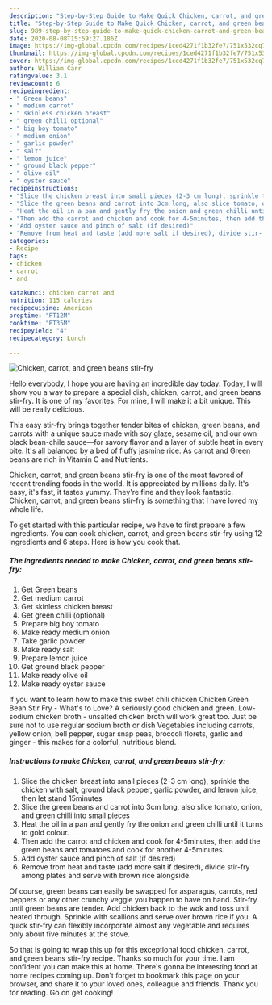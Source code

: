 ```yaml
---
description: "Step-by-Step Guide to Make Quick Chicken, carrot, and green beans stir-fry"
title: "Step-by-Step Guide to Make Quick Chicken, carrot, and green beans stir-fry"
slug: 989-step-by-step-guide-to-make-quick-chicken-carrot-and-green-beans-stir-fry
date: 2020-08-08T15:59:27.186Z
image: https://img-global.cpcdn.com/recipes/1ced4271f1b32fe7/751x532cq70/chicken-carrot-and-green-beans-stir-fry-recipe-main-photo.jpg
thumbnail: https://img-global.cpcdn.com/recipes/1ced4271f1b32fe7/751x532cq70/chicken-carrot-and-green-beans-stir-fry-recipe-main-photo.jpg
cover: https://img-global.cpcdn.com/recipes/1ced4271f1b32fe7/751x532cq70/chicken-carrot-and-green-beans-stir-fry-recipe-main-photo.jpg
author: William Carr
ratingvalue: 3.1
reviewcount: 6
recipeingredient:
- " Green beans"
- " medium carrot"
- " skinless chicken breast"
- " green chilli optional"
- " big boy tomato"
- " medium onion"
- " garlic powder"
- " salt"
- " lemon juice"
- " ground black pepper"
- " olive oil"
- " oyster sauce"
recipeinstructions:
- "Slice the chicken breast into small pieces (2-3 cm long), sprinkle the chicken with salt, ground black pepper, garlic powder, and lemon juice, then let stand 15minutes"
- "Slice the green beans and carrot into 3cm long, also slice tomato, onion, and green chilli into small pieces"
- "Heat the oil in a pan and gently fry the onion and green chilli until it turns to gold colour."
- "Then add the carrot and chicken and cook for 4-5minutes, then add the green beans and tomatoes and cook for another 4-5minutes."
- "Add oyster sauce and pinch of salt (if desired)"
- "Remove from heat and taste (add more salt if desired), divide stir-fry among plates and serve with brown rice alongside."
categories:
- Recipe
tags:
- chicken
- carrot
- and

katakunci: chicken carrot and 
nutrition: 115 calories
recipecuisine: American
preptime: "PT12M"
cooktime: "PT35M"
recipeyield: "4"
recipecategory: Lunch

---
```



![Chicken, carrot, and green beans stir-fry](https://img-global.cpcdn.com/recipes/1ced4271f1b32fe7/751x532cq70/chicken-carrot-and-green-beans-stir-fry-recipe-main-photo.jpg)

Hello everybody, I hope you are having an incredible day today. Today, I will show you a way to prepare a special dish, chicken, carrot, and green beans stir-fry. It is one of my favorites. For mine, I will make it a bit unique. This will be really delicious.

This easy stir-fry brings together tender bites of chicken, green beans, and carrots with a unique sauce made with soy glaze, sesame oil, and our own black bean-chile sauce—for savory flavor and a layer of subtle heat in every bite. It&#39;s all balanced by a bed of fluffy jasmine rice. As carrot and Green beans are rich in Vitamin C and Nutrients.

Chicken, carrot, and green beans stir-fry is one of the most favored of recent trending foods in the world. It is appreciated by millions daily. It's easy, it's fast, it tastes yummy. They're fine and they look fantastic. Chicken, carrot, and green beans stir-fry is something that I have loved my whole life.


To get started with this particular recipe, we have to first prepare a few ingredients. You can cook chicken, carrot, and green beans stir-fry using 12 ingredients and 6 steps. Here is how you cook that.

<!--inarticleads1-->

##### The ingredients needed to make Chicken, carrot, and green beans stir-fry:

1. Get  Green beans
1. Get  medium carrot
1. Get  skinless chicken breast
1. Get  green chilli (optional)
1. Prepare  big boy tomato
1. Make ready  medium onion
1. Take  garlic powder
1. Make ready  salt
1. Prepare  lemon juice
1. Get  ground black pepper
1. Make ready  olive oil
1. Make ready  oyster sauce


If you want to learn how to make this sweet chili chicken Chicken Green Bean Stir Fry - What&#39;s to Love? A seriously good chicken and green. Low-sodium chicken broth - unsalted chicken broth will work great too. Just be sure not to use regular sodium broth or dish Vegetables including carrots, yellow onion, bell pepper, sugar snap peas, broccoli florets, garlic and ginger - this makes for a colorful, nutritious blend. 

<!--inarticleads2-->

##### Instructions to make Chicken, carrot, and green beans stir-fry:

1. Slice the chicken breast into small pieces (2-3 cm long), sprinkle the chicken with salt, ground black pepper, garlic powder, and lemon juice, then let stand 15minutes
1. Slice the green beans and carrot into 3cm long, also slice tomato, onion, and green chilli into small pieces
1. Heat the oil in a pan and gently fry the onion and green chilli until it turns to gold colour.
1. Then add the carrot and chicken and cook for 4-5minutes, then add the green beans and tomatoes and cook for another 4-5minutes.
1. Add oyster sauce and pinch of salt (if desired)
1. Remove from heat and taste (add more salt if desired), divide stir-fry among plates and serve with brown rice alongside.


Of course, green beans can easily be swapped for asparagus, carrots, red peppers or any other crunchy veggie you happen to have on hand. Stir-fry until green beans are tender. Add chicken back to the wok and toss until heated through. Sprinkle with scallions and serve over brown rice if you. A quick stir-fry can flexibly incorporate almost any vegetable and requires only about five minutes at the stove. 

So that is going to wrap this up for this exceptional food chicken, carrot, and green beans stir-fry recipe. Thanks so much for your time. I am confident you can make this at home. There's gonna be interesting food at home recipes coming up. Don't forget to bookmark this page on your browser, and share it to your loved ones, colleague and friends. Thank you for reading. Go on get cooking!
